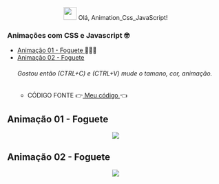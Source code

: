 


<div align="center">
   <img src="https://raw.githubusercontent.com/iampavangandhi/iampavangandhi/master/gifs/Hi.gif" width="30px"> Olá, Animation_Css_JavaScript! </h2>
</div>

### Animações com CSS e Javascript 🤓
* [ Animação 01 - Foguete ](#id00) 👩‍🚀🚀 
* [ Animação 02 - Foguete ](#id01)
  ###### Gostou então (CTRL+C) e (CTRL+V)  mude o tamano, cor, animação.      
   * CÓDIGO FONTE   👉[ Meu código ](https://github.com/MichelKitundi/Animation_Css_JavaScript/tree/main/ani_foguete)👈


##   Animação  01 - Foguete <a name="id00"></a>
<div align="center">
 <img src="https://user-images.githubusercontent.com/72812066/149570540-778046c8-8673-43ea-9c9e-5f567eebd823.gif">
</div>

##   Animação  02 - Foguete <a name="id00"></a>
<div align="center">
 <img src="https://user-images.githubusercontent.com/72812066/149638437-ac3ec3fe-f775-409b-b8ff-e27fd2d29349.gif">
</div>
  
